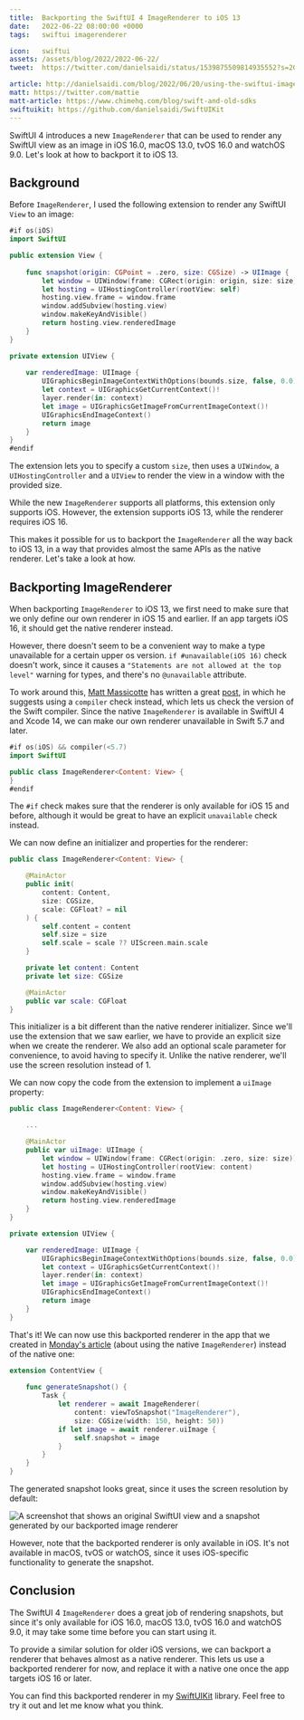```yaml
---
title:  Backporting the SwiftUI 4 ImageRenderer to iOS 13
date:   2022-06-22 08:00:00 +0000
tags:   swiftui imagerenderer

icon:   swiftui
assets: /assets/blog/2022/2022-06-22/
tweet:  https://twitter.com/danielsaidi/status/1539875509814935552?s=20&t=eoAA2uzGrsotG6V9s3-PFQ

article: http://danielsaidi.com/blog/2022/06/20/using-the-swiftui-imagerenderer
matt: https://twitter.com/mattie
matt-article: https://www.chimehq.com/blog/swift-and-old-sdks
swiftuikit: https://github.com/danielsaidi/SwiftUIKit
---
```


SwiftUI 4 introduces a new `ImageRenderer` that can be used to render any SwiftUI view as an image in iOS 16.0, macOS 13.0, tvOS 16.0 and watchOS 9.0. Let's look at how to backport it to iOS 13.


## Background

Before `ImageRenderer`, I used the following extension to render any SwiftUI `View` to an image:

```swift
#if os(iOS)
import SwiftUI

public extension View {
    
    func snapshot(origin: CGPoint = .zero, size: CGSize) -> UIImage {
        let window = UIWindow(frame: CGRect(origin: origin, size: size))
        let hosting = UIHostingController(rootView: self)
        hosting.view.frame = window.frame
        window.addSubview(hosting.view)
        window.makeKeyAndVisible()
        return hosting.view.renderedImage
    }
}

private extension UIView {
    
    var renderedImage: UIImage {
        UIGraphicsBeginImageContextWithOptions(bounds.size, false, 0.0)
        let context = UIGraphicsGetCurrentContext()!
        layer.render(in: context)
        let image = UIGraphicsGetImageFromCurrentImageContext()!
        UIGraphicsEndImageContext()
        return image
    }
}
#endif
```

The extension lets you to specify a custom `size`, then uses a `UIWindow`, a `UIHostingController` and a `UIView` to render the view in a window with the provided size.

While the new `ImageRenderer` supports all platforms, this extension only supports iOS. However, the extension supports iOS 13, while the renderer requires iOS 16.

This makes it possible for us to backport the `ImageRenderer` all the way back to iOS 13, in a way that provides almost the same APIs as the native renderer. Let's take a look at how.


## Backporting ImageRenderer

When backporting `ImageRenderer` to iOS 13, we first need to make sure that we only define our own renderer in iOS 15 and earlier. If an app targets iOS 16, it should get the native renderer instead.

However, there doesn't seem to be a convenient way to make a type unavailable for a certain upper os version. `if #unavailable(iOS 16)` check doesn't work, since it causes a `"Statements are not allowed at the top level"` warning for types, and there's no `@unavailable` attribute.

To work around this, [Matt Massicotte]({{page.matt}}) has written a great [post]({{page.matt-article}}), in which he suggests using a `compiler` check instead, which lets us check the version of the Swift compiler. Since the native `ImageRenderer` is available in SwiftUI 4 and Xcode 14, we can make our own renderer unavailable in Swift 5.7 and later.

```swift
#if os(iOS) && compiler(<5.7)
import SwiftUI

public class ImageRenderer<Content: View> {
}
#endif
```

The `#if` check makes sure that the renderer is only available for iOS 15 and before, although it would be great to have an explicit `unavailable` check instead.

We can now define an initializer and properties for the renderer:

```swift
public class ImageRenderer<Content: View> {

    @MainActor
    public init(
        content: Content,
        size: CGSize,
        scale: CGFloat? = nil
    ) {
        self.content = content
        self.size = size
        self.scale = scale ?? UIScreen.main.scale
    }

    private let content: Content
    private let size: CGSize

    @MainActor
    public var scale: CGFloat
}
```

This initializer is a bit different than the native renderer initializer. Since we'll use the extension that we saw earlier, we have to provide an explicit size when we create the renderer. We also add an optional scale parameter for convenience, to avoid having to specify it. Unlike the native renderer, we'll use the screen resolution instead of 1.

We can now copy the code from the extension to implement a `uiImage` property:

```swift
public class ImageRenderer<Content: View> {

    ...

    @MainActor
    public var uiImage: UIImage {
        let window = UIWindow(frame: CGRect(origin: .zero, size: size))
        let hosting = UIHostingController(rootView: content)
        hosting.view.frame = window.frame
        window.addSubview(hosting.view)
        window.makeKeyAndVisible()
        return hosting.view.renderedImage
    }
}

private extension UIView {

    var renderedImage: UIImage {
        UIGraphicsBeginImageContextWithOptions(bounds.size, false, 0.0)
        let context = UIGraphicsGetCurrentContext()!
        layer.render(in: context)
        let image = UIGraphicsGetImageFromCurrentImageContext()!
        UIGraphicsEndImageContext()
        return image
    }
}
```

That's it! We can now use this backported renderer in the app that we created in [Monday's article]({{page.article}}) (about using the native `ImageRenderer`) instead of the native one:

```swift
extension ContentView {
    
    func generateSnapshot() {
        Task {
            let renderer = await ImageRenderer(
                content: viewToSnapshot("ImageRenderer"),
                size: CGSize(width: 150, height: 50))
            if let image = await renderer.uiImage {
                self.snapshot = image
            }
        }
    }
}
```

The generated snapshot looks great, since it uses the screen resolution by default:

![A screenshot that shows an original SwiftUI view and a snapshot generated by our backported image renderer]({{page.assets}}result.png)

However, note that the backported renderer is only available in iOS. It's not available in macOS, tvOS or watchOS, since it uses iOS-specific functionality to generate the snapshot.


## Conclusion

The SwiftUI 4 `ImageRenderer` does a great job of rendering snapshots, but since it's only available for iOS 16.0, macOS 13.0, tvOS 16.0 and watchOS 9.0, it may take some time before you can start using it.

To provide a similar solution for older iOS versions, we can backport a renderer that behaves almost as a native renderer. This lets us use a backported renderer for now, and replace it with a native one once the app targets iOS 16 or later.

You can find this backported renderer in my [SwiftUIKit]({{page.swiftuikit}}) library. Feel free to try it out and let me know what you think.
